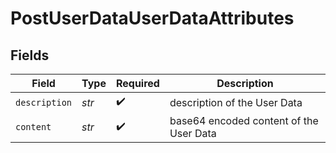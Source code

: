 # PostUserDataUserDataAttributes


## Fields

| Field                                   | Type                                    | Required                                | Description                             |
| --------------------------------------- | --------------------------------------- | --------------------------------------- | --------------------------------------- |
| `description`                           | *str*                                   | :heavy_check_mark:                      | description of the User Data            |
| `content`                               | *str*                                   | :heavy_check_mark:                      | base64 encoded content of the User Data |